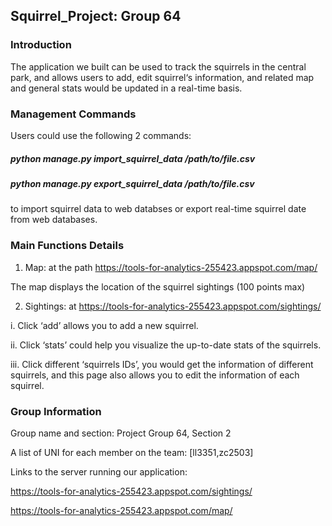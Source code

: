 ## Squirrel_Project: Group 64
### Introduction

The application we built can be used to track the squirrels in the central park, and allows users to add, edit
squirrel‘s information, and related map and general stats would be updated in a real-time basis.

### Management Commands

Users could use the following 2 commands: 
##### python manage.py import_squirrel_data /path/to/file.csv 
##### python manage.py export_squirrel_data /path/to/file.csv
to import squirrel data to web databses or export real-time squirrel date from web databases.

### Main Functions Details

1. Map: at the path  https://tools-for-analytics-255423.appspot.com/map/

The map displays the location of the squirrel sightings (100 points max)

2. Sightings: at  https://tools-for-analytics-255423.appspot.com/sightings/

 i. Click ‘add’ allows you to add a new squirrel.

 ii. Click ‘stats’ could help you visualize the up-to-date stats of the squirrels.

 iii. Click different ‘squirrels IDs’, you would get the information of different squirrels, and this page also allows you to edit the information of each squirrel.
    
 ### Group Information
 Group name and section: Project Group 64, Section 2
 
 A list of UNI for each member on the team: [ll3351,zc2503]
 
 Links to the server running our application: 
 
 https://tools-for-analytics-255423.appspot.com/sightings/
 
 https://tools-for-analytics-255423.appspot.com/map/


